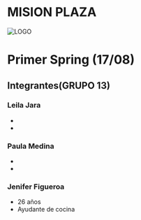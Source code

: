 # MISION PLAZA

![LOGO](https://github.com/shennifer/Proyecto-integrador/blob/master/IMAGENES/logo.jpg)

# Primer Spring (17/08)

## Integrantes(GRUPO 13)

### Leila Jara
-
-

### Paula Medina
-
-

### Jenifer Figueroa
- 26 años
- Ayudante de cocina